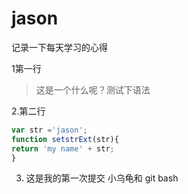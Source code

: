 # jason
记录一下每天学习的心得

1第一行

>这是一个什么呢？测试下语法

2.第二行
```javascript
var str ='jason';
function setstrExt(str){
return 'my name' + str;
}
```
3. 这是我的第一次提交   小乌龟和 git bash